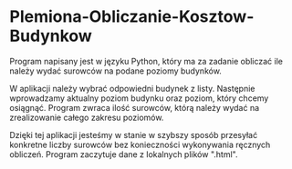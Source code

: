 # Plemiona-Obliczanie-Kosztow-Budynkow
Program napisany jest w języku Python, który ma za zadanie obliczać ile należy wydać surowców na podane poziomy budynków.

W aplikacji należy wybrać odpowiedni budynek z listy. Następnie wprowadzamy aktualny poziom budynku oraz poziom, który chcemy osiągnąć. Program zwraca ilość surowców, którą należy wydać na zrealizowanie całego zakresu poziomów.

Dzięki tej aplikacji jesteśmy w stanie w szybszy sposób przesyłać konkretne liczby surowców bez konieczności wykonywania ręcznych obliczeń. Program zaczytuje dane z lokalnych plików ".html".
